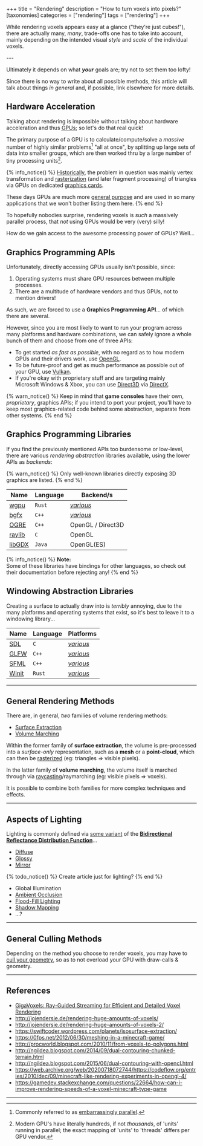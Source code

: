 +++
title = "Rendering"
description = "How to turn voxels into pixels?"
[taxonomies]
categories = ["rendering"]
tags = ["rendering"]
+++

While rendering voxels appears easy at a glance ("they're just cubes!"),
there are actually many, *many*, trade-offs one has to take into account,
mainly depending on the intended visual *style* and *scale* of the individual voxels.

<!-- more --> ---

Ultimately it depends on what ***your*** goals are; try not to set them too lofty!

Since there is no way to write about all possible methods, this article will talk about things *in general* and, if possible, link elsewhere for more details.

## Hardware Acceleration

Talking about rendering is impossible without talking about hardware acceleration
and thus <abbr title="Graphics Processing Units">GPUs</abbr>; so let's do that real quick!

The primary purpose of a GPU is to calculate/compute/solve a *massive* number of highly similar problems[^embarassinglyparallel] "all at once",
by splitting up large sets of data into smaller groups, which are then worked thru by a large number of tiny processing units[^gpumanycores].

{% info_notice() %}
[Historically](https://en.wikipedia.org/wiki/Graphics_processing_unit#History),
the problem in question was mainly vertex transformation and [rasterization](https://en.wikipedia.org/wiki/Rasterisation)
(and later fragment processing) of triangles via GPUs on dedicated [graphics cards](https://en.wikipedia.org/wiki/Graphics_card).

These days GPUs are much more [general purpose](https://en.wikipedia.org/wiki/General-purpose_computing_on_graphics_processing_units)
and are used in so many applications that we won't bother listing them here.
{% end %}

To hopefully nobodies surprise, rendering voxels is *such* a massively parallel process, that *not* using GPUs would be very (very) silly!

How do we gain access to the awesome processing power of GPUs? Well...

## Graphics Programming APIs

Unfortunately, directly accessing GPUs usually isn't possible, since:

1. Operating systems must share GPU resources between multiple processes.
2. There are a multitude of hardware vendors and thus GPUs, not to mention drivers!

As such, we are forced to use a **Graphics&nbsp;Programming&nbsp;API**... of which there are several.

However, since you are most likely to want to run your program across many platforms and hardware combinations,
we can safely ignore a whole bunch of them and choose from one of three APIs:

- To get started *as fast as possible*, with no regard as to how modern GPUs and their drivers work, use [OpenGL](/wiki/opengl).
- To be future-proof and get as much performance as possible out of your GPU, use [Vulkan](/wiki/vulkan).
- If you're okay with proprietary stuff and are targeting mainly Microsoft&nbsp;Windows & Xbox, you can use [Direct3D](https://en.wikipedia.org/wiki/Direct3D) via [DirectX](https://en.wikipedia.org/wiki/DirectX).

{% warn_notice() %}
Keep in mind that **game consoles** have their own, *proprietary*, graphics APIs;
if you intend to port your project, you'll have to keep most graphics-related
code behind some abstraction, separate from other systems.
{% end %}

## Graphics Programming Libraries

If you find the previously mentioned APIs too burdensome or low-level,
there are various *rendering abstraction* libraries available,
using the lower APIs as *backends*:

{% warn_notice() %}
Only well-known libraries directly exposing 3D graphics are listed.
{% end %}

| Name | Language | Backend/s |
|------|----------|-----------|
| [wgpu](https://wgpu.rs/) | `Rust` | [*various*](https://github.com/gfx-rs/wgpu#supported-platforms) |
| [bgfx](https://github.com/bkaradzic/bgfx) | `C++` | [*various*](https://bkaradzic.github.io/bgfx/overview.html#supported-rendering-backends) |
| [OGRE](https://ogrecave.github.io/ogre/) | `C++` | OpenGL / Direct3D |
| [raylib](https://www.raylib.com/) | `C` | OpenGL |
| [libGDX](https://libgdx.com/) | `Java` | OpenGL(ES) |

{% info_notice() %}
**Note:**  
Some of these libraries have bindings for other languages,
so check out their documentation before rejecting any!
{% end %}

## Windowing Abstraction Libraries

Creating a surface to actually draw into is *terribly* annoying,
due to the many platforms and operating systems that exist,
so it's best to leave it to a windowing library...

| Name | Language | Platforms |
|------|----------|-----------|
| [SDL](https://www.libsdl.org/)  | `C` | [*various*](https://wiki.libsdl.org/SDL2/FAQGeneral#what_platforms_are_supported) |
| [GLFW](https://www.glfw.org/) | `C++` | [*various*](https://www.glfw.org/faq.html#14---what-platforms-are-supported-by-glfw) |
| [SFML](https://www.sfml-dev.org/) | `C++` | [*various*](https://www.sfml-dev.org/faq.php#grl-platforms) |
| [Winit](https://github.com/rust-windowing/winit) | `Rust` | [*various*](https://github.com/rust-windowing/winit/blob/master/FEATURES.md) |


---

## General Rendering Methods

There are, in general, *two* families of volume rendering methods:

<ul class="exclusive-choice-set" aria-label="volume rendering methods">
  <li><a href="/wiki/surface-extraction">Surface Extraction</a></li>
  <li><a href="/wiki/volume-marching">Volume Marching</a></li>
</ul>

Within the former family of **surface extraction**,
the volume is pre-processed into a *surface-only* representation,
such as a **mesh** or a **point-cloud**,
which can then be [rasterized](https://en.wikipedia.org/wiki/Rasterisation) (eg: triangles ⇒ visible pixels).

In the latter family of **volume marching**, the volume itself is marched through via [raycasting](/wiki/raycasting)/raymarching (eg: visible pixels ⇒ voxels).

It is possible to combine both families for more complex techniques and effects.

---

## Aspects of Lighting

Lighting is commonly defined via [some variant](https://en.wikipedia.org/wiki/Bidirectional_reflectance_distribution_function#Models) of the [**Bidirectional Reflectance Distribution Function**](https://en.wikipedia.org/wiki/Bidirectional_reflectance_distribution_function)...

<ul class="exclusive-choice-set" aria-label="brdf aspects">
  <li><a href="#aspects-of-lighting">Diffuse</a></li>
  <li><a href="#aspects-of-lighting">Glossy</a></li>
  <li><a href="#aspects-of-lighting">Mirror</a></li>
</ul>

{% todo_notice() %} Create article just for lighting? {% end %}

- Global Illumination
- [Ambient Occlusion](https://0fps.net/2013/07/03/ambient-occlusion-for-minecraft-like-worlds/)
- [Flood-Fill Lighting](https://web.archive.org/web/20210429192404/https://www.seedofandromeda.com/blogs/29-fast-flood-fill-lighting-in-a-blocky-voxel-game-pt-1)
- [Shadow Mapping](https://learnopengl.com/Advanced-Lighting/Shadows/Shadow-Mapping)
- ...?

---

## General Culling Methods

Depending on the method you choose to render voxels,
you may have to [cull your geometry](/wiki/culling),
so as to not overload your GPU with draw-calls & geometry.

---

## References

- [GigaVoxels: Ray-Guided Streaming for Efficient and Detailed Voxel Rendering](https://artis.inrialpes.fr/Publications/2009/CNLE09/)
- <http://jojendersie.de/rendering-huge-amounts-of-voxels/>
- <http://jojendersie.de/rendering-huge-amounts-of-voxels-2/>
- <https://swiftcoder.wordpress.com/planets/isosurface-extraction/>
- <https://0fps.net/2012/06/30/meshing-in-a-minecraft-game/>
- <http://procworld.blogspot.com/2010/11/from-voxels-to-polygons.html>
- <http://ngildea.blogspot.com/2014/09/dual-contouring-chunked-terrain.html>
- <http://ngildea.blogspot.com/2015/06/dual-contouring-with-opencl.html>
- <https://web.archive.org/web/20200718072744/https://codeflow.org/entries/2010/dec/09/minecraft-like-rendering-experiments-in-opengl-4/>
- <https://gamedev.stackexchange.com/questions/22664/how-can-i-improve-rendering-speeds-of-a-voxel-minecraft-type-game>

---

[^embarassinglyparallel]: Commonly referred to as [embarrassingly parallel](https://en.wikipedia.org/wiki/Embarrassingly_parallel).

[^gpumanycores]: Modern GPU's have literally hundreds, if not *thousands*, of 'units' running in parallel; the exact mapping of 'units' to 'threads' differs per GPU vendor.
